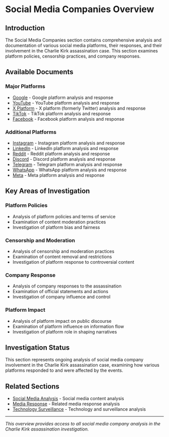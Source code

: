 # Social Media Companies Overview

## Introduction

The Social Media Companies section contains comprehensive analysis and documentation of various social media platforms, their responses, and their involvement in the Charlie Kirk assassination case. This section examines platform policies, censorship practices, and company responses.

## Available Documents

### Major Platforms
- [Google](google.md) - Google platform analysis and response
- [YouTube](youtube.md) - YouTube platform analysis and response
- [X Platform](x_platform.md) - X platform (formerly Twitter) analysis and response
- [TikTok](tiktok.md) - TikTok platform analysis and response
- [Facebook](facebook.md) - Facebook platform analysis and response

### Additional Platforms
- [Instagram](instagram.md) - Instagram platform analysis and response
- [LinkedIn](linkedin.md) - LinkedIn platform analysis and response
- [Reddit](reddit.md) - Reddit platform analysis and response
- [Discord](discord.md) - Discord platform analysis and response
- [Telegram](telegram.md) - Telegram platform analysis and response
- [WhatsApp](whatsapp.md) - WhatsApp platform analysis and response
- [Meta](meta.md) - Meta platform analysis and response

## Key Areas of Investigation

### Platform Policies
- Analysis of platform policies and terms of service
- Examination of content moderation practices
- Investigation of platform bias and fairness

### Censorship and Moderation
- Analysis of censorship and moderation practices
- Examination of content removal and restrictions
- Investigation of platform response to controversial content

### Company Response
- Analysis of company responses to the assassination
- Examination of official statements and actions
- Investigation of company influence and control

### Platform Impact
- Analysis of platform impact on public discourse
- Examination of platform influence on information flow
- Investigation of platform role in shaping narratives

## Investigation Status

This section represents ongoing analysis of social media company involvement in the Charlie Kirk assassination case, examining how various platforms responded to and were affected by the events.

## Related Sections

- [Social Media Analysis](../social_media_analysis/overview.md) - Social media content analysis
- [Media Response](../media_response/overview.md) - Related media response analysis
- [Technology Surveillance](../technology_surveillance/overview.md) - Technology and surveillance analysis

---

*This overview provides access to all social media company analysis in the Charlie Kirk assassination investigation.*